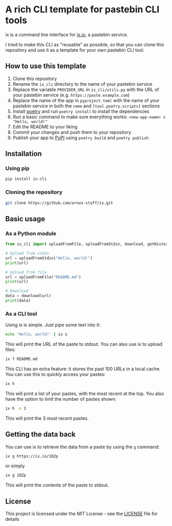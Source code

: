 # A rich CLI template for pastebin CLI tools

ix is a command line interface for [ix.io](https://ix.io), a pastebin service.

I tried to make this CLI as "reusable" as possible, so that you can clone this repository and use it as a template for your own pastebin CLI tool.

## How to use this template

1. Clone this repository
2. Rename the `ix_cli` directory to the name of your pastebin service
3. Replace the variable `PROVIDER_URL` in `ix_cli/utils.py` with the URL of your pastebin service (e.g. `https://paste.example.com`)
4. Replace the name of the app in `pyproject.toml` with the name of your pastebin service in both the `name` and `[tool.poetry.scripts]` sections
5. Install [poetry](https://python-poetry.org) and run `poetry install` to install the dependencies
6. Run a basic command to make sure everything works: `<new-app-name> s "Hello, world!"`
7. Edit the README to your liking
8. Commit your changes and push them to your repository
9. Publish your app to [PyPI](https://pypi.org) using `poetry build` and `poetry publish`

## Installation

### Using pip

```bash
pip install ix-cli
```

### Cloning the repository

```bash
git clone https://github.com/arnos-stuff/ix.git
```

## Basic usage

### As a Python module

```python
from ix_cli import uploadFromFile, uploadFromStdin, download, getHistory

# Upload from stdin
url = uploadFromStdin("Hello, world!")
print(url)

# Upload from file
url = uploadFromFile("README.md")
print(url)

# Download
data = download(url)
print(data)
```

### As a CLI tool

Using ix is simple. Just pipe some text into it:

```bash
echo "Hello, world!" | ix s
```

This will print the URL of the paste to stdout. You can also use ix to upload files:

```bash
ix f README.md
```

This CLI has an extra feature: it stores the past 100 URLs in a local cache. You can use this to quickly access your pastes:

```bash
ix h
```

This will print a list of your pastes, with the most recent at the top. You also have the option to limit the number of pastes shown:

```bash
ix h -n 3
```

This will print the 3 most recent pastes.

## Getting the data back

You can use ix to retrieve the data from a paste by using the `g` command:

```bash
ix g https://ix.io/1QZp
```

or simply

```bash
ix g 1QZp
```

This will print the contents of the paste to stdout.

## License

This project is licensed under the MIT License - see the [LICENSE](LICENSE) file for details
